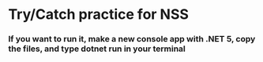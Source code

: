 # Try/Catch practice for NSS

### If you want to run it, make a new console app with .NET 5, copy the files, and type dotnet run in your terminal
